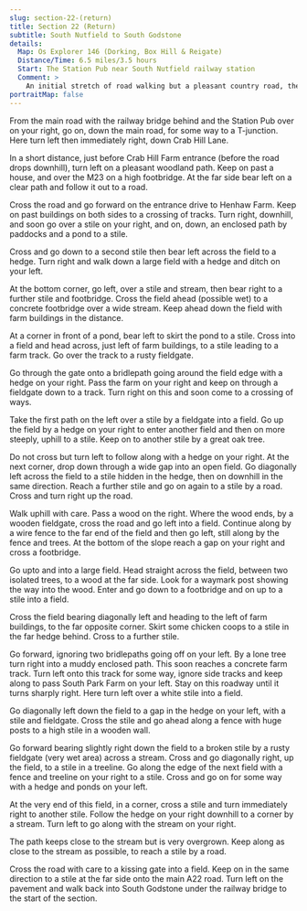 ```yaml
---
slug: section-22-(return)
title: Section 22 (Return)
subtitle: South Nutfield to South Godstone
details:
  Map: Os Explorer 146 (Dorking, Box Hill & Reigate)
  Distance/Time: 6.5 miles/3.5 hours
  Start: The Station Pub near South Nutfield railway station
  Comment: >
    An initial stretch of road walking but a pleasant country road, then a long return through mainly farmland. There is a lot of water evident on the map so be prepared for occasional wet and soggy fields in all but the driest weather. Many stiles; as ever keep a close eye on the map.
portraitMap: false
---
```

From the main road with the railway bridge behind and the Station Pub over on your right, go on, down the main road, for some way to a T-junction. Here turn left then immediately right, down Crab Hill Lane.

In a short distance, just before Crab Hill Farm entrance (before the road drops downhill), turn left on a pleasant woodland path. Keep on past a house, and over the M23 on a high footbridge. At the far side bear left on a clear path and follow it out to a road.

Cross the road and go forward on the entrance drive to Henhaw Farm. Keep on past buildings on both sides to a crossing of tracks. Turn right, downhill, and soon go over a stile on your right, and on, down, an enclosed path by paddocks and a pond to a stile.

Cross and go down to a second stile then bear left across the field to a hedge. Turn right and walk down a large field with a hedge and ditch on your left.

At the bottom corner, go left, over a stile and stream, then bear right to a further stile and footbridge. Cross the field ahead (possible wet) to a concrete footbridge over a wide stream. Keep ahead down the field with farm buildings in the distance.

At a corner in front of a pond, bear left to skirt the pond to a stile. Cross into a field and head across, just left of farm buildings, to a stile leading to a farm track. Go over the track to a rusty fieldgate.

Go through the gate onto a bridlepath going around the field edge with a hedge on your right. Pass the farm on your right and keep on through a fieldgate down to a track. Turn right on this and soon come to a crossing of ways.

Take the first path on the left over a stile by a fieldgate into a field. Go up the field by a hedge on your right to enter another field and then on more steeply, uphill to a stile. Keep on to another stile by a great oak tree.

Do not cross but turn left to follow along with a hedge on your right. At the next corner, drop down through a wide gap into an open field. Go diagonally left across the field to a stile hidden in the hedge, then on downhill in the same direction. Reach a further stile and go on again to a stile by a road. Cross and turn right up the road.

Walk uphill with care. Pass a wood on the right. Where the wood ends, by a wooden fieldgate, cross the road and go left into a field. Continue along by a wire fence to the far end of the field and then go left, still along by the fence and trees. At the bottom of the slope reach a gap on your right and cross a footbridge.

Go upto and into a large field. Head straight across the field, between two isolated trees, to a wood at the far side. Look for a waymark post showing the way into the wood. Enter and go down to a footbridge and on up to a stile into a field.

Cross the field bearing diagonally left and heading to the left of farm buildings, to the far opposite corner. Skirt some chicken coops to a stile in the far hedge behind. Cross to a further stile.

Go forward, ignoring two bridlepaths going off on your left. By a lone tree turn right into a muddy enclosed path. This soon reaches a concrete farm track. Turn left onto this track for some way, ignore side tracks and keep along to pass South Park Farm on your left. Stay on this roadway until it turns sharply right. Here turn left over a white stile into a field.

Go diagonally left down the field to a gap in the hedge on your left, with a stile and fieldgate. Cross the stile and go ahead along a fence with huge posts to a high stile in a wooden wall.

Go forward bearing slightly right down the field to a broken stile by a rusty fieldgate (very wet area) across a stream. Cross and go diagonally right, up the field, to a stile in a treeline. Go along the edge of the next field with a fence and treeline on your right to a stile. Cross and go on for some way with a hedge and ponds on your left.

At the very end of this field, in a corner, cross a stile and turn immediately right to another stile. Follow the hedge on your right downhill to a corner by a stream. Turn left to go along with the stream on your right.

The path keeps close to the stream but is very overgrown. Keep along as close to the stream as possible, to reach a stile by a road.

Cross the road with care to a kissing gate into a field. Keep on in the same direction to a stile at the far side onto the main A22 road. Turn left on the pavement and walk back into South Godstone under the railway bridge to the start of the section.

